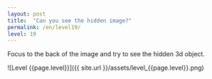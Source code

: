 ```yaml
---
layout: post
title:  "Can you see the hidden image?"
permalink: /en/level19/
level: 19
---
```

Focus to the back of the image and try to see the hidden 3d object.

![Level {{page.level}}]({{ site.url }}/assets/level_{{page.level}}.png)